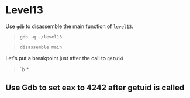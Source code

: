 # Level13

Use `gdb` to disassemble the main function of `level13`.
>`gdb -q ./level13`

>`disassemble main`

Let's put a breakpoint just after the call to `getuid`
>`b *<address>

## Use Gdb to set eax to 4242 after getuid is called
